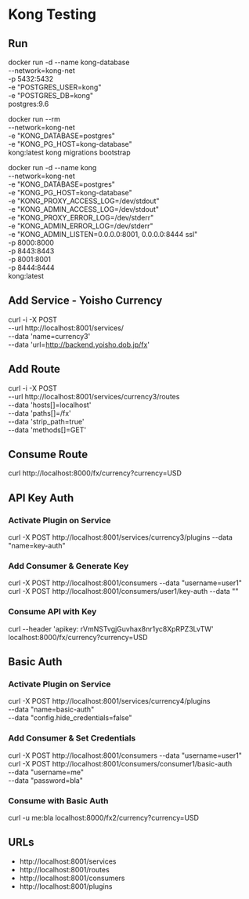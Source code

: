 # Kong Testing

## Run

docker run -d --name kong-database \
   --network=kong-net \
   -p 5432:5432 \
   -e "POSTGRES_USER=kong" \
   -e "POSTGRES_DB=kong" \
   postgres:9.6

docker run --rm \
   --network=kong-net \
   -e "KONG_DATABASE=postgres" \
   -e "KONG_PG_HOST=kong-database" \
   kong:latest kong migrations bootstrap


docker run -d --name kong \
  --network=kong-net \
  -e "KONG_DATABASE=postgres" \
  -e "KONG_PG_HOST=kong-database" \
  -e "KONG_PROXY_ACCESS_LOG=/dev/stdout" \
  -e "KONG_ADMIN_ACCESS_LOG=/dev/stdout" \
  -e "KONG_PROXY_ERROR_LOG=/dev/stderr" \
  -e "KONG_ADMIN_ERROR_LOG=/dev/stderr" \
  -e "KONG_ADMIN_LISTEN=0.0.0.0:8001, 0.0.0.0:8444 ssl" \
  -p 8000:8000 \
  -p 8443:8443 \
  -p 8001:8001 \
  -p 8444:8444 \
  kong:latest
  
## Add Service - Yoisho Currency
 
 curl -i -X POST \
  --url http://localhost:8001/services/ \
  --data 'name=currency3' \
  --data 'url=http://backend.yoisho.dob.jp/fx'
  
## Add Route

curl -i -X POST \
--url http://localhost:8001/services/currency3/routes \
--data 'hosts[]=localhost' \
--data 'paths[]=/fx' \
--data 'strip_path=true' \
--data 'methods[]=GET'

## Consume Route

curl http://localhost:8000/fx/currency?currency=USD

## API Key Auth

### Activate Plugin on Service
curl -X POST http://localhost:8001/services/currency3/plugins --data "name=key-auth"

### Add Consumer & Generate Key

curl -X POST http://localhost:8001/consumers --data "username=user1"   
curl -X POST http://localhost:8001/consumers/user1/key-auth --data ""

### Consume API with Key

curl --header 'apikey: rVmNSTvgjGuvhax8nr1yc8XpRPZ3LvTW' localhost:8000/fx/currency?currency=USD

## Basic Auth

### Activate Plugin on Service

curl -X POST http://localhost:8001/services/currency4/plugins \
  --data "name=basic-auth"  \
  --data "config.hide_credentials=false"
  
### Add Consumer & Set Credentials

curl -X POST http://localhost:8001/consumers --data "username=user1"   
curl -X POST http://localhost:8001/consumers/consumer1/basic-auth \
    --data "username=me" \
    --data "password=bla"
    
### Consume with Basic Auth

curl -u me:bla localhost:8000/fx2/currency?currency=USD

## URLs

* http://localhost:8001/services
* http://localhost:8001/routes
* http://localhost:8001/consumers
* http://localhost:8001/plugins


